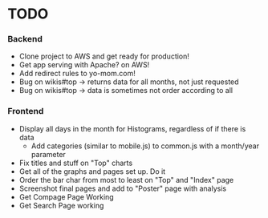 # TODO
### Backend
* Clone project to AWS and get ready for production!
* Get app serving with Apache? on AWS!
* Add redirect rules to yo-mom.com!
* Bug on wikis#top -> returns data for all months, not just requested
* Bug on wikis#top -> data is sometimes not order according to all

### Frontend
* Display all days in the month for Histograms, regardless of if there is data
  * Add categories (similar to mobile.js) to common.js with a month/year parameter
* Fix titles and stuff on "Top" charts
* Get all of the graphs and pages set up. Do it
* Order the bar char from most to least on "Top" and "Index" page
* Screenshot final pages and add to "Poster" page with analysis
* Get Compage Page Working
* Get Search Page working
